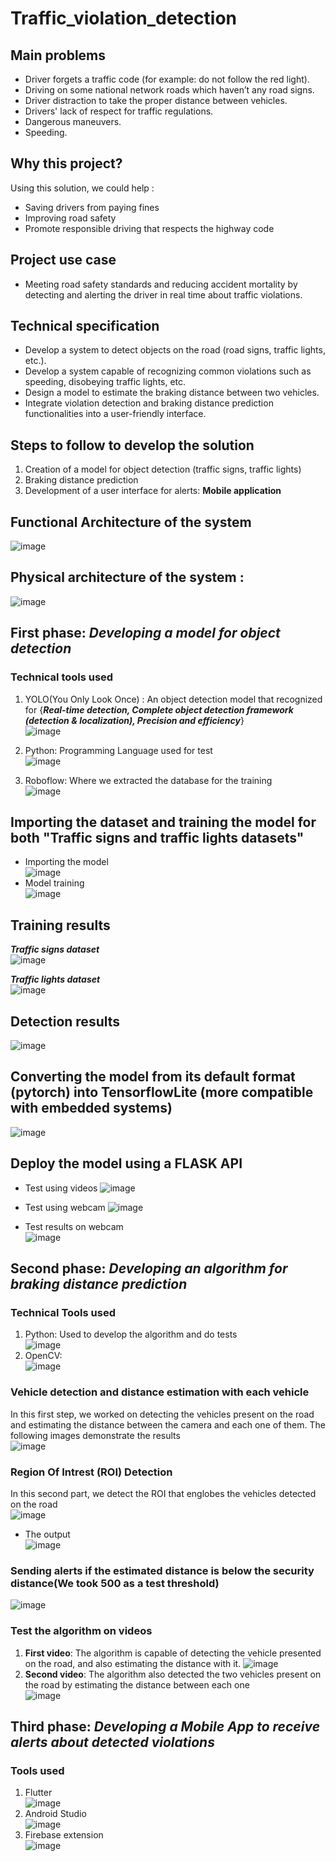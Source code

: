 # Traffic_violation_detection  

## Main problems
- Driver forgets a traffic code (for example: do not follow the red light). 
- Driving on some national network roads which haven’t any road signs. 
- Driver distraction ​to take the proper distance between vehicles. 
- Drivers' lack of respect for traffic regulations.
- Dangerous maneuvers. 
- Speeding.

## Why this project?  
Using this solution, we could help : 
- Saving drivers from paying fines 
- Improving road safety 
- Promote responsible driving that respects the highway code

## Project use case  
- Meeting road safety standards and reducing accident mortality by detecting and alerting the driver in real time about traffic violations. 

## Technical specification  
* Develop a system to detect objects on the road (road signs, traffic lights, etc.).  
* Develop a system capable of recognizing common violations such as speeding, disobeying traffic lights, etc.
* Design a model to estimate the braking distance between two vehicles.
* Integrate violation detection and braking distance prediction functionalities into a user-friendly interface.

## Steps to follow to develop the solution
1. Creation of a model for object detection (traffic signs, traffic lights)
2. Braking distance prediction
3. Development of a user interface for alerts: **Mobile application** 

## Functional Architecture of the system  
![image](https://github.com/MohammedBOULAHNA/Traffic_violation_detection/assets/124175118/980c83cf-629b-414f-8704-831009aa0f13)  
## Physical architecture of the system :  
![image](https://github.com/MohammedBOULAHNA/Traffic_violation_detection/assets/124175118/7193ae3e-fa41-4ac2-9af4-dba91a91e704)

## First phase: *Developing a model for object detection*  
### Technical tools used
1. YOLO(You Only Look Once) : An object detection model that recognized for {***Real-time detection, Complete object detection framework (detection & localization), Precision and efficiency***}  
![image](https://github.com/MohammedBOULAHNA/Traffic_violation_detection/assets/124175118/55642e6a-e646-4d4c-82e6-f3879f57e4df)  

2. Python: Programming Language used for test  
![image](https://github.com/MohammedBOULAHNA/Traffic_violation_detection/assets/124175118/c7fdd5d9-4aba-4665-beba-7ca2c9d97fdb)  

3. Roboflow: Where we extracted the database for the training  
![image](https://github.com/MohammedBOULAHNA/Traffic_violation_detection/assets/124175118/f1cdcd92-3a6c-4bd9-8417-0e906872fbb1)

## Importing the dataset and training the model for both "Traffic signs and traffic lights datasets"  
* Importing the model  
![image](https://github.com/MohammedBOULAHNA/Traffic_violation_detection/assets/124175118/2acdff68-a649-4b4a-a321-717af6921685)  
* Model training  
![image](https://github.com/MohammedBOULAHNA/Traffic_violation_detection/assets/124175118/adf0d9b8-dd21-4aaf-9576-9b32ad676d1c)
  
## Training results  
***Traffic signs dataset***  
![image](https://github.com/MohammedBOULAHNA/Traffic_violation_detection/assets/124175118/27e46f99-1fa3-4bf0-b6da-3e34e29ec439)

***Traffic lights dataset***  
![image](https://github.com/MohammedBOULAHNA/Traffic_violation_detection/assets/124175118/88525aa9-fd2e-4563-b9bf-c3df927b8824)

## Detection results  
![image](https://github.com/MohammedBOULAHNA/Traffic_violation_detection/assets/124175118/91d5f528-c782-4ad6-8ccc-aba6c5f210cb)

## Converting the model from its default format (pytorch) into TensorflowLite (more compatible with embedded systems)  
![image](https://github.com/MohammedBOULAHNA/Traffic_violation_detection/assets/124175118/4994dfac-cc32-47bc-a2d4-db98056e2312)  

## Deploy the model using a FLASK API  
* Test using videos
![image](https://github.com/MohammedBOULAHNA/Traffic_violation_detection/assets/124175118/f21c4f6f-6eb4-4d99-be80-8e48af0c94a9)
* Test using webcam
![image](https://github.com/MohammedBOULAHNA/Traffic_violation_detection/assets/124175118/a21d1341-0a8a-414d-a417-e9544429f27d)

* Test results on webcam  
![image](https://github.com/MohammedBOULAHNA/Traffic_violation_detection/assets/124175118/ce4bf7de-c9b4-4167-9f81-64cb36741443)  

## Second phase: *Developing an algorithm for braking distance prediction*  
### Technical Tools used   
1. Python: Used to develop the algorithm and do tests  
![image](https://github.com/MohammedBOULAHNA/Traffic_violation_detection/assets/124175118/c7fdd5d9-4aba-4665-beba-7ca2c9d97fdb)
2. OpenCV:  
![image](https://github.com/MohammedBOULAHNA/Traffic_violation_detection/assets/124175118/63254239-a2b5-4214-a06b-4a603586b7d9)

### Vehicle detection and distance estimation with each vehicle
In this first step, we worked on detecting the vehicles present on the road and estimating the distance between the camera and each one of them. The following images demonstrate the results  
![image](https://github.com/MohammedBOULAHNA/Traffic_violation_detection/assets/124175118/df78003c-993d-4e05-94bd-6e8b84841706)  
### Region Of Intrest (ROI) Detection  
In this second part, we detect the ROI that englobes the vehicles detected on the road  
![image](https://github.com/MohammedBOULAHNA/Traffic_violation_detection/assets/124175118/7e871096-8f7d-44c4-aa2a-f3ac0378e66c)  
* The output  
 ![image](https://github.com/MohammedBOULAHNA/Traffic_violation_detection/assets/124175118/687eca19-7b45-41aa-94c8-75bedfaec441)  

### Sending alerts if the estimated distance is below the security distance(We took 500 as a test threshold)    
![image](https://github.com/MohammedBOULAHNA/Traffic_violation_detection/assets/124175118/118ccdee-5f3f-4302-bf6a-3c8da031370e)  

### Test the algorithm on videos  
1. **First video**: The algorithm is capable of detecting the vehicle presented on the road, and also estimating the distance with it. 
![image](https://github.com/MohammedBOULAHNA/Traffic_violation_detection/assets/124175118/79d8cbb1-fb2d-4787-9286-988f05a5edba)  
2. **Second video**: The algorithm also detected the two vehicles present on the road by estimating the distance between each one  
![image](https://github.com/MohammedBOULAHNA/Traffic_violation_detection/assets/124175118/7324ea20-9c21-43a9-b537-43a14071ffeb)  

## Third phase: *Developing a Mobile App to receive alerts about detected violations*  
### Tools used  
1. Flutter  
![image](https://github.com/MohammedBOULAHNA/Traffic_violation_detection/assets/124175118/748dce47-8e33-4fb1-a2e1-35967390567e)
2. Android Studio  
![image](https://github.com/MohammedBOULAHNA/Traffic_violation_detection/assets/124175118/88123b7f-f0a9-4b5c-acf9-c0b818c0ea23)
3. Firebase extension  
![image](https://github.com/MohammedBOULAHNA/Traffic_violation_detection/assets/124175118/eb503fdc-a3d4-414a-ba13-e384410f022e)

